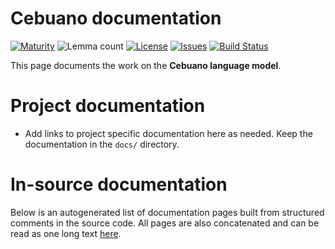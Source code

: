 # Cebuano documentation

[![Maturity](https://img.shields.io/endpoint?url=https%3A%2F%2Fraw.githubusercontent.com%2Fgiellalt%2Flang-ceb%2Fgh-pages%2Fmaturity.json)](https://giellalt.github.io/MaturityClassification.html)
![Lemma count](https://img.shields.io/endpoint?url=https%3A%2F%2Fraw.githubusercontent.com%2Fgiellalt%2Flang-ceb%2Fgh-pages%2Flemmacount.json)
[![License](https://img.shields.io/github/license/giellalt/lang-ceb)](https://github.com/giellalt/lang-ceb/blob/main/LICENSE)
[![Issues](https://img.shields.io/github/issues/giellalt/lang-ceb)](https://github.com/giellalt/lang-ceb/issues)
[![Build Status](https://builds.giellalt.org/api/badge/lang-ceb?label=CI)](https://builds.giellalt.org/pipelines/lang-ceb/builds/latest)

This page documents the work on the **Cebuano language model**. 

# Project documentation

* Add links to project specific documentation here as needed. Keep the documentation in the `docs/` directory.

# In-source documentation

Below is an autogenerated list of documentation pages built from structured comments in the source code. All pages are also concatenated and can be read as one long text [here](ceb.md).
